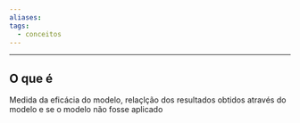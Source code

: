 ```yaml
---
aliases: 
tags:
  - conceitos
---
```


---

## O que é

Medida da eficácia do modelo, relaçlção dos resultados obtidos através do modelo e se o modelo não fosse aplicado